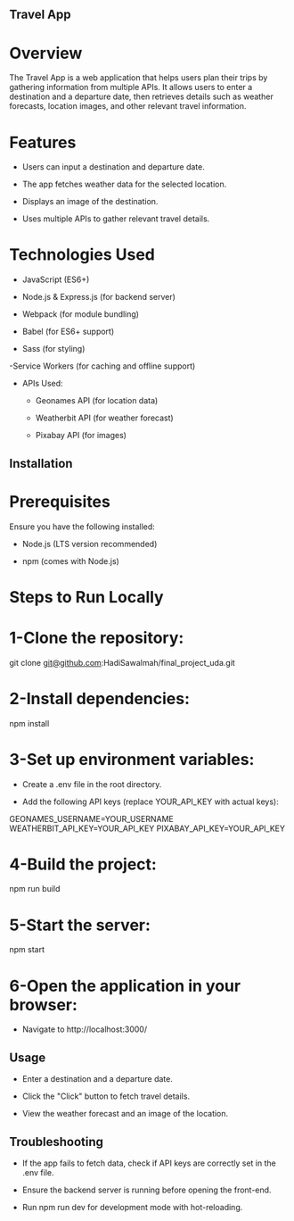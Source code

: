 ## Travel App

# Overview

The Travel App is a web application that helps users plan their trips by gathering information from multiple APIs. It allows users to enter a destination and a departure date, then retrieves details such as weather forecasts, location images, and other relevant travel information.

# Features

- Users can input a destination and departure date.

- The app fetches weather data for the selected location.

- Displays an image of the destination.

- Uses multiple APIs to gather relevant travel details.

# Technologies Used

- JavaScript (ES6+)

- Node.js & Express.js (for backend server)

- Webpack (for module bundling)

- Babel (for ES6+ support)

- Sass (for styling)

-Service Workers (for caching and offline support)

- APIs Used:

    - Geonames API (for location data)

    - Weatherbit API (for weather forecast)

    - Pixabay API (for images)

## Installation

# Prerequisites

Ensure you have the following installed:

- Node.js (LTS version recommended)

- npm (comes with Node.js)

# Steps to Run Locally

# 1-Clone the repository:

git clone git@github.com:HadiSawalmah/final_project_uda.git

# 2-Install dependencies:

npm install

# 3-Set up environment variables:

- Create a .env file in the root directory.

- Add the following API keys (replace YOUR_API_KEY with actual keys):

GEONAMES_USERNAME=YOUR_USERNAME
WEATHERBIT_API_KEY=YOUR_API_KEY
PIXABAY_API_KEY=YOUR_API_KEY

# 4-Build the project:

npm run build

# 5-Start the server:

npm start

# 6-Open the application in your browser:

 - Navigate to http://localhost:3000/

## Usage

- Enter a destination and a departure date.

- Click the "Click" button to fetch travel details.

- View the weather forecast and an image of the location.

## Troubleshooting

- If the app fails to fetch data, check if API keys are correctly set in the .env file.

- Ensure the backend server is running before opening the front-end.

- Run npm run dev for development mode with hot-reloading.
